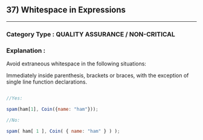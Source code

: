 ## 37) Whitespace in Expressions


---

### **Category Type** : QUALITY ASSURANCE / NON-CRITICAL


### **Explanation** : 

Avoid extraneous whitespace in the following situations:

Immediately inside parenthesis, brackets or braces, with the exception of single line function declarations.



```javascript

//Yes:

spam(ham[1], Coin({name: "ham"}));

//No:

spam( ham[ 1 ], Coin( { name: "ham" } ) );


```
